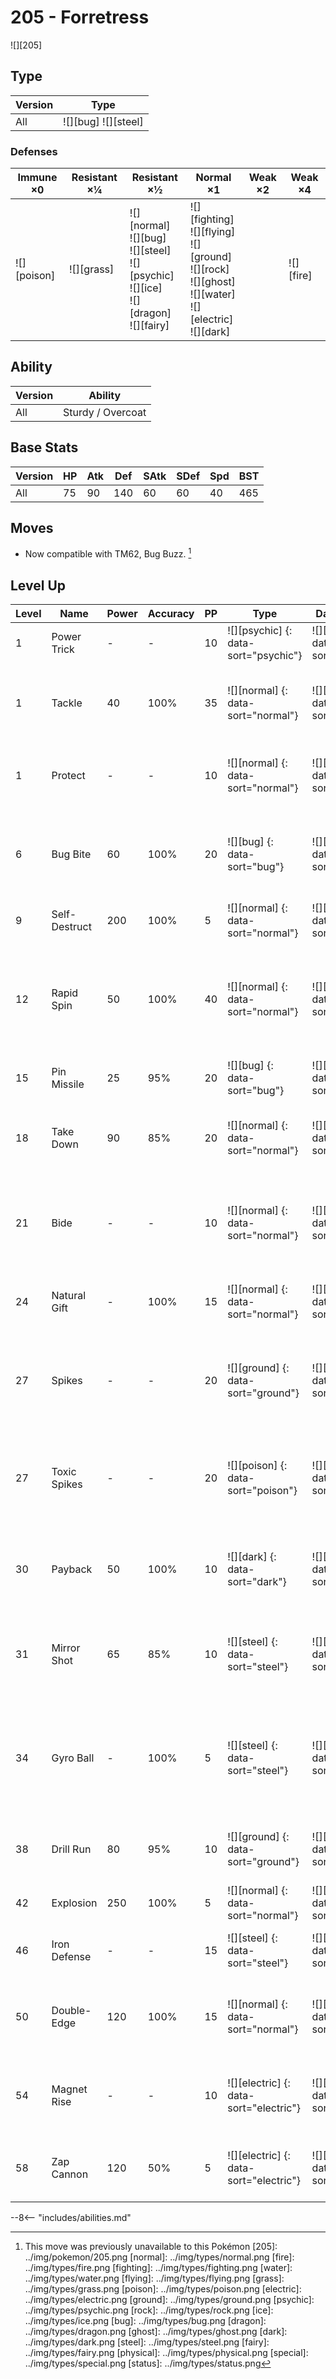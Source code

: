 # 205 - Forretress
![][205]

## Type

Version | Type
---     | ---
All     | ![][bug]  ![][steel]

### Defenses

Immune ×0       | Resistant ×¼   | Resistant ×½                                                                                       | Normal ×1                                                                                                              | Weak ×2 | Weak ×4
---             | ---            | ---                                                                                                | ---                                                                                                                    | ---     | ---
![][poison]<br> | ![][grass]<br> | ![][normal]<br>![][bug]<br>![][steel]<br>![][psychic]<br>![][ice]<br>![][dragon]<br>![][fairy]<br> | ![][fighting]<br>![][flying]<br>![][ground]<br>![][rock]<br>![][ghost]<br>![][water]<br>![][electric]<br>![][dark]<br> | &nbsp;  | ![][fire]<br>

## Ability

Version | Ability
---     | ---
All     | Sturdy / Overcoat

## Base Stats

Version | HP  | Atk | Def | SAtk | SDef | Spd | BST
---     | --- | --- | --- | ---  | ---  | --- | ---
All     | 75  | 90  | 140 | 60   | 60   | 40  | 465

## Moves

 - Now compatible with TM62, Bug Buzz. [^1]

## Level Up

Level | Name          | Power | Accuracy | PP  | Type                                   | Damage Class                           | Description
---   | ---           | ---   | ---      | --- | ---                                    | ---                                    | ---
1     | Power Trick   | -     | -        | 10  | ![][psychic] {: data-sort="psychic"}   | ![][status] {: data-sort="status"}     | User swaps Attack and Defense.
1     | Tackle        | 40    | 100%     | 35  | ![][normal] {: data-sort="normal"}     | ![][physical] {: data-sort="physical"} | Inflicts regular damage with no additional effect.
1     | Protect       | -     | -        | 10  | ![][normal] {: data-sort="normal"}     | ![][status] {: data-sort="status"}     | Prevents any moves from hitting the user this turn.
6     | Bug Bite      | 60    | 100%     | 20  | ![][bug] {: data-sort="bug"}           | ![][physical] {: data-sort="physical"} | If target has a berry, inflicts double damage and uses the berry.
9     | Self-Destruct | 200   | 100%     | 5   | ![][normal] {: data-sort="normal"}     | ![][physical] {: data-sort="physical"} | User faints.
12    | Rapid Spin    | 50    | 100%     | 40  | ![][normal] {: data-sort="normal"}     | ![][physical] {: data-sort="physical"} | Frees the user from binding moves, removes Leech Seed, and blows away Spikes.
15    | Pin Missile   | 25    | 95%      | 20  | ![][bug] {: data-sort="bug"}           | ![][physical] {: data-sort="physical"} | Hits 2-5 times in one turn.
18    | Take Down     | 90    | 85%      | 20  | ![][normal] {: data-sort="normal"}     | ![][physical] {: data-sort="physical"} | User receives 1/4 the damage it inflicts in recoil.
21    | Bide          | -     | -        | 10  | ![][normal] {: data-sort="normal"}     | ![][physical] {: data-sort="physical"} | User waits for two turns, then hits back for twice the damage it took.
24    | Natural Gift  | -     | 100%     | 15  | ![][normal] {: data-sort="normal"}     | ![][physical] {: data-sort="physical"} | Power and type depend on the held berry.
27    | Spikes        | -     | -        | 20  | ![][ground] {: data-sort="ground"}     | ![][status] {: data-sort="status"}     | Scatters Spikes, hurting opposing Pokémon that switch in.
27    | Toxic Spikes  | -     | -        | 20  | ![][poison] {: data-sort="poison"}     | ![][status] {: data-sort="status"}     | Scatters poisoned spikes, poisoning opposing Pokémon that switch in.
30    | Payback       | 50    | 100%     | 10  | ![][dark] {: data-sort="dark"}         | ![][physical] {: data-sort="physical"} | Power is doubled if the target has already moved this turn.
31    | Mirror Shot   | 65    | 85%      | 10  | ![][steel] {: data-sort="steel"}       | ![][special] {: data-sort="special"}   | Has a 30% chance to lower the target's accuracy by one stage.
34    | Gyro Ball     | -     | 100%     | 5   | ![][steel] {: data-sort="steel"}       | ![][physical] {: data-sort="physical"} | Power raises when the user has lower Speed, up to a maximum of 150.
38    | Drill Run     | 80    | 95%      | 10  | ![][ground] {: data-sort="ground"}     | ![][physical] {: data-sort="physical"} | Has an increased chance for a critical hit.
42    | Explosion     | 250   | 100%     | 5   | ![][normal] {: data-sort="normal"}     | ![][physical] {: data-sort="physical"} | User faints.
46    | Iron Defense  | -     | -        | 15  | ![][steel] {: data-sort="steel"}       | ![][status] {: data-sort="status"}     | Raises the user's Defense by two stages.
50    | Double-Edge   | 120   | 100%     | 15  | ![][normal] {: data-sort="normal"}     | ![][physical] {: data-sort="physical"} | User receives 1/3 the damage inflicted in recoil.
54    | Magnet Rise   | -     | -        | 10  | ![][electric] {: data-sort="electric"} | ![][status] {: data-sort="status"}     | User is immune to Ground moves and effects for five turns.
58    | Zap Cannon    | 120   | 50%      | 5   | ![][electric] {: data-sort="electric"} | ![][special] {: data-sort="special"}   | Has a 100% chance to paralyze the target.

--8<-- "includes/abilities.md"

[^1]: This move was previously unavailable to this Pokémon
[205]: ../img/pokemon/205.png
[normal]: ../img/types/normal.png
[fire]: ../img/types/fire.png
[fighting]: ../img/types/fighting.png
[water]: ../img/types/water.png
[flying]: ../img/types/flying.png
[grass]: ../img/types/grass.png
[poison]: ../img/types/poison.png
[electric]: ../img/types/electric.png
[ground]: ../img/types/ground.png
[psychic]: ../img/types/psychic.png
[rock]: ../img/types/rock.png
[ice]: ../img/types/ice.png
[bug]: ../img/types/bug.png
[dragon]: ../img/types/dragon.png
[ghost]: ../img/types/ghost.png
[dark]: ../img/types/dark.png
[steel]: ../img/types/steel.png
[fairy]: ../img/types/fairy.png
[physical]: ../img/types/physical.png
[special]: ../img/types/special.png
[status]: ../img/types/status.png
